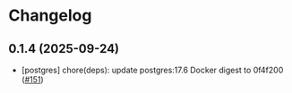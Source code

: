 # Changelog

## 0.1.4 (2025-09-24)

* [postgres] chore(deps): update postgres:17.6 Docker digest to 0f4f200 ([#151](https://github.com/CloudPirates-io/helm-charts/pull/151))
